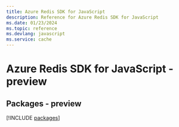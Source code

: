 ```yaml
---
title: Azure Redis SDK for JavaScript
description: Reference for Azure Redis SDK for JavaScript
ms.date: 01/23/2024
ms.topic: reference
ms.devlang: javascript
ms.service: cache
---
```

# Azure Redis SDK for JavaScript - preview
## Packages - preview
[!INCLUDE [packages](redis-index.md)]